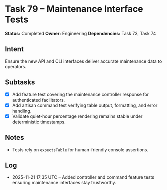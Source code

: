 # Task 79 – Maintenance Interface Tests

**Status:** Completed
**Owner:** Engineering
**Dependencies:** Task 73, Task 74

## Intent
Ensure the new API and CLI interfaces deliver accurate maintenance data to operators.

## Subtasks
- [x] Add feature test covering the maintenance controller response for authenticated facilitators.
- [x] Add artisan command test verifying table output, formatting, and error handling.
- [x] Validate quiet-hour percentage rendering remains stable under deterministic timestamps.

## Notes
- Tests rely on `expectsTable` for human-friendly console assertions.

## Log
- 2025-11-21 17:35 UTC – Added controller and command feature tests ensuring maintenance interfaces stay trustworthy.
